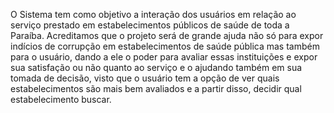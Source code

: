 O Sistema tem como objetivo a interação dos usuários em relação ao serviço prestado em estabelecimentos públicos de saúde 
de toda a Paraíba.
Acreditamos que o projeto será de grande ajuda não só para expor indícios de corrupção em estabelecimentos de saúde pública mas 
também para o usuário, dando a ele o poder para avaliar essas instituições e expor sua satisfação ou não quanto ao serviço e o 
ajudando também em sua tomada de decisão, visto que o usuário tem a opção de ver quais estabelecimentos são mais bem avaliados
e a partir disso, decidir qual estabelecimento buscar.
